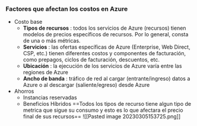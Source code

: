 ### Factores que afectan los costos en Azure
-   Costo base
    -   **Tipos de recursos** : todos los servicios de Azure (recursos) tienen modelos de precios específicos de recursos. Por lo general, consta de una o más métricas.
    -   **Servicios** : las ofertas específicas de Azure (Enterprise, Web Direct, CSP, etc.) tienen diferentes costos y componentes de facturación, como prepagos, ciclos de facturación, descuentos, etc.
    -   **Ubicación** : la ejecución de los servicios de Azure varía entre las regiones de Azure
    -   **Ancho de banda** : tráfico de red al cargar (entrante/ingreso) datos a Azure o al descargar (saliente/egreso) desde Azure
-   Ahorros
    -   Instancias reservadas
    -   Beneficios Híbridos
==Todos los tipos de recurso tiene algun tipo de metrica que sigue su consumo y esto es lo que afectara el precio final de sus recursos==
![[Pasted image 20230305153725.png]]